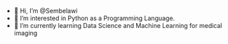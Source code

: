 - 👋 Hi, I’m @Sembelawi
- 👀 I’m interested in Python as a Programming Language. 
- 🌱 I’m currently learning Data Science and Machine Learning for medical imaging 


<!---
Sembelawi/Sembelawi is a ✨ special ✨ repository because its `README.md` (this file) appears on your GitHub profile.
You can click the Preview link to take a look at your changes.
--->
